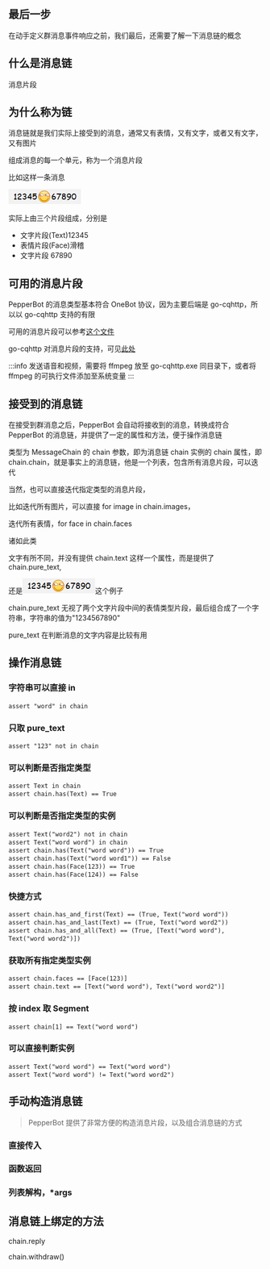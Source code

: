 ## 最后一步

在动手定义群消息事件响应之前，我们最后，还需要了解一下消息链的概念

## 什么是消息链

消息片段

## 为什么称为链

消息链就是我们实际上接受到的消息，通常又有表情，又有文字，或者又有文字，又有图片

组成消息的每一个单元，称为一个消息片段

比如这样一条消息

![](../../../static/img/1.png)

实际上由三个片段组成，分别是

-   文字片段(Text)12345
-   表情片段(Face)滑稽
-   文字片段 67890

## 可用的消息片段

PepperBot 的消息类型基本符合 OneBot 协议，因为主要后端是 go-cqhttp，所以以 go-cqhttp 支持的有限

可用的消息片段可以参考[这个文件](https://github.com/SSmJaE/PepperBot/blob/master/pepperbot/message/segment.py)

go-cqhttp 对消息片段的支持，可见[此处](https://docs.go-cqhttp.org/cqcode/#qq-%E8%A1%A8%E6%83%85)

:::info
发送语音和视频，需要将 ffmpeg 放至 go-cqhttp.exe 同目录下，或者将 ffmpeg 的可执行文件添加至系统变量
:::

## 接受到的消息链

在接受到群消息之后，PepperBot 会自动将接收到的消息，转换成符合 PepperBot 的消息链，并提供了一定的属性和方法，便于操作消息链

类型为 MessageChain 的 chain 参数，即为消息链
chain 实例的 chain 属性，即 chain.chain，就是事实上的消息链，他是一个列表，包含所有消息片段，可以迭代

当然，也可以直接迭代指定类型的消息片段，

比如迭代所有图片，可以直接 for image in chain.images，

迭代所有表情，for face in chain.faces

诸如此类

文字有所不同，并没有提供 chain.text 这样一个属性，而是提供了 chain.pure_text,

还是![](../../../static/img/1.png)这个例子

chain.pure_text 无视了两个文字片段中间的表情类型片段，最后组合成了一个字符串，字符串的值为"1234567890"

pure_text 在判断消息的文字内容是比较有用

## 操作消息链

### 字符串可以直接 in

```py3
assert "word" in chain
```

### 只取 pure_text

```py3
assert "123" not in chain
```

### 可以判断是否指定类型

```py3
assert Text in chain
assert chain.has(Text) == True
```

### 可以判断是否指定类型的实例

```py3
assert Text("word2") not in chain
assert Text("word word") in chain
assert chain.has(Text("word word")) == True
assert chain.has(Text("word word1")) == False
assert chain.has(Face(123)) == True
assert chain.has(Face(124)) == False
```

### 快捷方式

```py3
assert chain.has_and_first(Text) == (True, Text("word word"))
assert chain.has_and_last(Text) == (True, Text("word word2"))
assert chain.has_and_all(Text) == (True, [Text("word word"), Text("word word2")])
```

### 获取所有指定类型实例

```py3
assert chain.faces == [Face(123)]
assert chain.text == [Text("word word"), Text("word word2")]
```

### 按 index 取 Segment

```py3
assert chain[1] == Text("word word")
```

### 可以直接判断实例

```py3
assert Text("word word") == Text("word word")
assert Text("word word") != Text("word word2")
```

## 手动构造消息链

> PepperBot 提供了非常方便的构造消息片段，以及组合消息链的方式

### 直接传入

### 函数返回

### 列表解构，\*args

## 消息链上绑定的方法

chain.reply

chain.withdraw()
